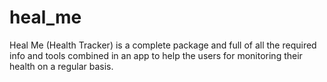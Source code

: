 # heal_me
Heal Me (Health Tracker) is a complete package and full of all the required info and tools combined in an app to help the users for monitoring their health on a regular basis.
